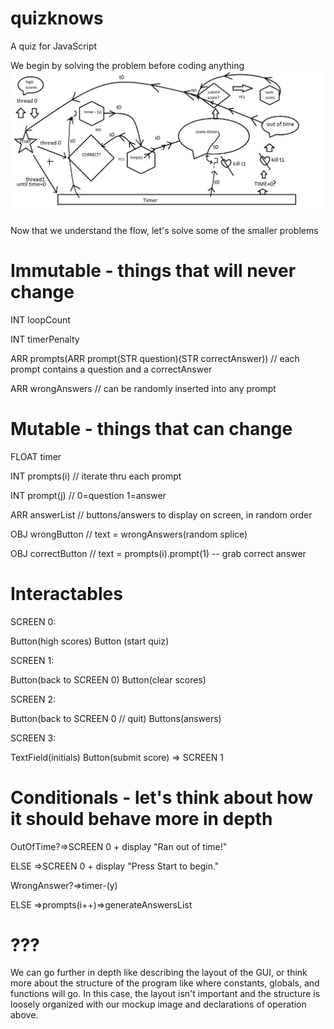# quizknows
 A quiz for JavaScript

We begin by solving the problem before coding anything
![Solution](./assets/images/guessinggame.png)

Now that we understand the flow, let's solve some of the smaller problems

# Immutable - things that will never change

INT loopCount

INT timerPenalty

ARR prompts(ARR prompt(STR question)(STR correctAnswer)) // each prompt contains a question and a correctAnswer

ARR wrongAnswers // can be randomly inserted into any prompt

# Mutable - things that can change

FLOAT timer

INT prompts(i) // iterate thru each prompt

INT prompt(j) // 0=question 1=answer

ARR answerList // buttons/answers to display on screen, in random order

OBJ wrongButton // text = wrongAnswers(random splice)

OBJ correctButton // text = prompts(i).prompt(1) -- grab correct answer

# Interactables

SCREEN 0:

Button(high scores) Button (start quiz)

SCREEN 1:

Button(back to SCREEN 0) Button(clear scores)

SCREEN 2:

Button(back to SCREEN 0 // quit) Buttons(answers)

SCREEN 3:

TextField(initials) Button(submit score) => SCREEN 1

# Conditionals - let's think about how it should behave more in depth

OutOfTime?=>SCREEN 0 + display "Ran out of time!"

ELSE =>SCREEN 0 + display "Press Start to begin."

WrongAnswer?=>timer-(y)

ELSE =>prompts(i++)=>generateAnswersList

# ???

We can go further in depth like describing the layout of the GUI, or think more about the structure of the program like where constants, globals, and functions will go. In this case, the layout isn't important and the structure is loosely organized with our mockup image and declarations of operation above.




